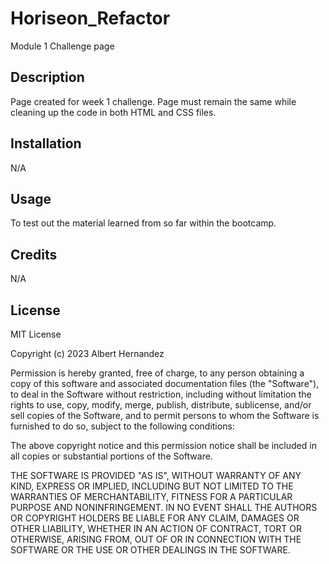 # Horiseon_Refactor
Module 1 Challenge page

## Description
Page created for week 1 challenge. Page must remain the same while cleaning up the code in both HTML and CSS files.

## Installation
N/A

## Usage
To test out the material learned from so far within the bootcamp.

## Credits
N/A

## License
MIT License

Copyright (c) 2023 Albert Hernandez

Permission is hereby granted, free of charge, to any person obtaining a copy
of this software and associated documentation files (the "Software"), to deal
in the Software without restriction, including without limitation the rights
to use, copy, modify, merge, publish, distribute, sublicense, and/or sell
copies of the Software, and to permit persons to whom the Software is
furnished to do so, subject to the following conditions:

The above copyright notice and this permission notice shall be included in all
copies or substantial portions of the Software.

THE SOFTWARE IS PROVIDED "AS IS", WITHOUT WARRANTY OF ANY KIND, EXPRESS OR
IMPLIED, INCLUDING BUT NOT LIMITED TO THE WARRANTIES OF MERCHANTABILITY,
FITNESS FOR A PARTICULAR PURPOSE AND NONINFRINGEMENT. IN NO EVENT SHALL THE
AUTHORS OR COPYRIGHT HOLDERS BE LIABLE FOR ANY CLAIM, DAMAGES OR OTHER
LIABILITY, WHETHER IN AN ACTION OF CONTRACT, TORT OR OTHERWISE, ARISING FROM,
OUT OF OR IN CONNECTION WITH THE SOFTWARE OR THE USE OR OTHER DEALINGS IN THE
SOFTWARE.
